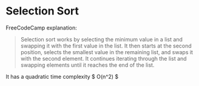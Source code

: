 # Selection Sort

FreeCodeCamp explanation:

> Selection sort works by selecting the minimum value in a list and swapping it with the first value in the list. It then starts at the second position, selects the smallest value in the remaining list, and swaps it with the second element. It continues iterating through the list and swapping elements until it reaches the end of the list.

It has a quadratic time complexity $ O(n^2) $